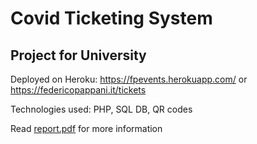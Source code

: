 # Covid Ticketing System
## Project for University

Deployed on Heroku: https://fpevents.herokuapp.com/ or https://federicopappani.it/tickets

Technologies used: PHP, SQL DB, QR codes

Read [report.pdf](https://github.com/pappani/CovidTicketingSystem/blob/main/report.pdf) for more information
